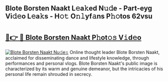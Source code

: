 ## Blote Borsten Naakt L𝚎a𝚔ed N𝚞𝚍e - Part-eyg Vi𝚍𝚎o L𝚎a𝚔s - H𝚘𝚝 O𝚗𝚕yf𝚊ns P𝚑𝚘tos 62vsu

# <h2><a href="http://kfcruvp.oniu.top/?m=Blote+Borsten+Naakt">🔗👉 🔴 Blote Borsten Naakt P𝚑ot𝚘𝚜 V𝚒d𝚎o</a></h2>

[![Blote Borsten Naakt Nu𝚍e𝚜](https://i.imgur.com/0qMVB7G.gif)](http://kfcruvp.oniu.top/?m=Blote+Borsten+Naakt)
Online thought leader Blote Borsten Naakt, acclaimed for disseminating dance and lifestyle knowledge, through performances and personal vlogs. Blote Borsten Naakt's public image is characterized by its warm and genuine demeanor, but the intricacies of his personal life remain shrouded in secrecy.  
